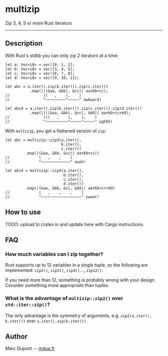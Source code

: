 # multizip
Zip 3, 4, 5 or more Rust iterators

----

## Description

With Rust's stdlib you can only zip 2 iterators at a time:
```
let a: Vec<i8> = vec![0, 1, 2];
let b: Vec<i8> = vec![3, 4, 5];
let c: Vec<i8> = vec![6, 7, 8];
let d: Vec<i8> = vec![9, 10, 11];

let abc = a.iter().zip(b.iter()).zip(c.iter())
           .map(|((&aa, &bb), &cc)| aa+bb+cc);
//               ((   ,    ),    )
//               ^~~~~~~~~~^~~~~~^ awkward!

let abcd = a.iter().zip(b.iter()).zip(c.iter()).zip(d.iter())
           .map(|(((&aa, &bb), &cc), &dd)| aa+bb+cc+dd);
//               (((   ,    ),    ),    )
//               ^~~~~~~~~~~^~~~~~^~~~~~^ ughhh!
```

With `multizip`, you get a flattened version of `zip`:
```
let abc = multizip::zip3(a.iter(),
                         b.iter(),
                         c.iter())
         .map(|(&aa, &bb, &cc)| aa+bb+cc))
//             (   ,    ,    )
//             ^~~~~~~~~~~~~~^ oooh!

let abcd = multizip::zip4(a.iter(),
                          b.iter(),
                          c.iter(),
                          d.iter())
         .map(|(&aa, &bb, &cc, &dd)| aa+bb+cc+dd)
//             (   ,    ,    ,    )
//             ^~~~~~~~~~~~~~~~~~~^ sweet!
```

## How to use
TODO: upload to crates.io and update here with Cargo instructions.

## FAQ
### How much variables can I zip together?
Rust supports up to 12 variables in a single tuple, so the following are
implemented: `zip2()`, `zip3()`, `zip4()`..., `zip12()`.

If you need more than 12, something is probably wrong with your design. Consider
something more appropriate than tuples.

### What is the advantage of `multizip::zip2()` over `std::iter::zip()`?
The only advantage is the symmetry of arguments, e.g. `zip2(a.iter(),
b.iter())` over `a.iter().zip(b.iter())`.

## Author
Marc Dupont -- [mdup.fr](http://mdup.fr)
